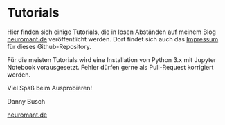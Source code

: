 
# Tutorials 

Hier finden sich einige Tutorials, die in losen Abständen auf meinem Blog [neuromant.de](https://neuromant.de) veröffentlicht werden. Dort findet sich auch das [Impressum](https://neuromant.de/about) für dieses Github-Repository.

Für die meisten Tutorials wird eine Installation von Python 3.x mit Jupyter Notebook vorausgesetzt. Fehler dürfen gerne als Pull-Request korrigiert werden.


Viel Spaß beim Ausprobieren!

Danny Busch

[neuromant.de](https://neuromant.de)

